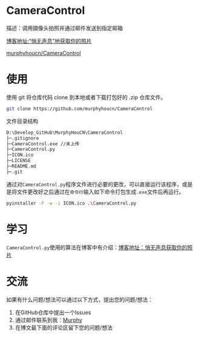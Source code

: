 # CameraControl
描述：调用摄像头拍照并通过邮件发送到指定邮箱

[博客地址:“悄无声息”地获取你的照片](https://cosmicdusty.cc/post/%E6%82%84%E6%97%A0%E5%A3%B0%E6%81%AF%E8%8E%B7%E5%8F%96%E4%BD%A0%E7%9A%84%E7%85%A7%E7%89%87)

[murphyhoucn/CameraControl](https://github.com/murphyhoucn/CameraControl)

# 使用

使用 git 将仓库代码 clone 到本地或者下载打包好的 .zip 仓库文件。

``` bash
git clone https://github.com/murphyhoucn/CameraControl
```

文件目录结构


``` bash
D:\Develop_GitHub\MurphyHouCN\CameraControl
├─.gitignore
├─CameraControl.exe //未上传
├─CameraControl.py
├─ICON.ico
├─LICENSE
├─README.md
├─.git
```

通过对`CameraControl.py`程序文件进行必要的更改，可以直接运行该程序，或是是将文件更改好之后通过在`命令行`输入如下命令打包生成`.exe`文件后再运行。

```bash
pyinstaller -F -w -i ICON.ico .\CameraControl.py
```

# 学习

`CameraControl.py`使用的算法在博客中有介绍：[博客地址：悄无声息获取你的照片](https://cosmicdusty.cc/post/%E6%82%84%E6%97%A0%E5%A3%B0%E6%81%AF%E8%8E%B7%E5%8F%96%E4%BD%A0%E7%9A%84%E7%85%A7%E7%89%87)

# 交流

如果有什么问题/想法可以通过以下方式，提出您的问题/想法：

1. 在GitHub仓库中提出一个Issues
2. 通过邮件联系到我：[Murphy](mailto:Murphy0928Hou@outlook.com)
3. 在博文最下面的评论区留下您的问题/想法